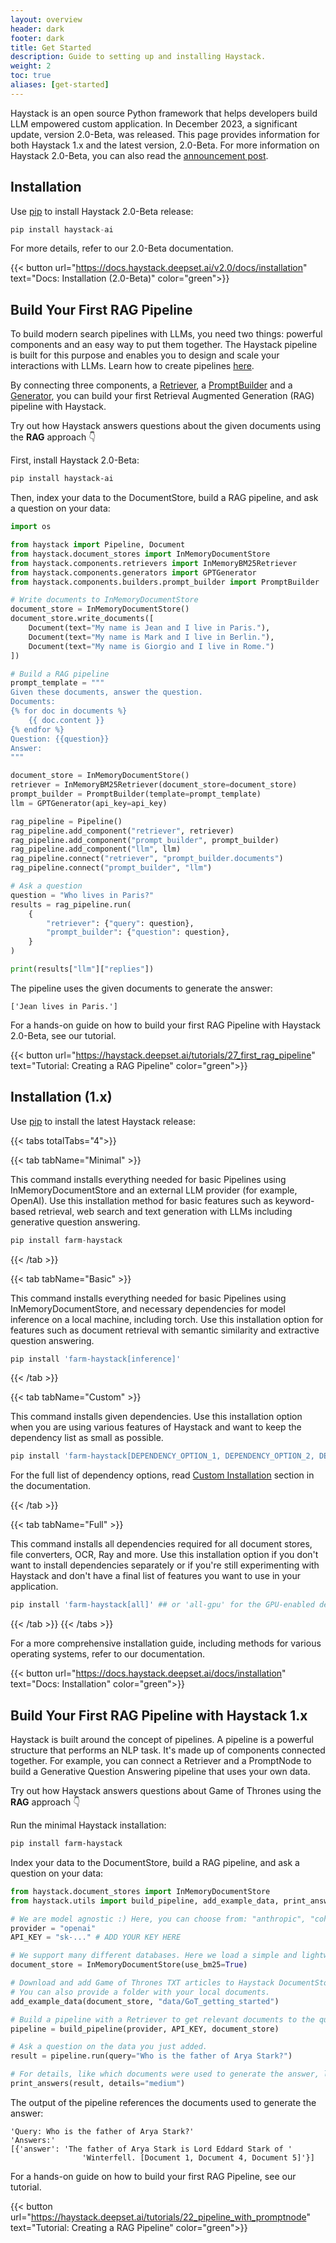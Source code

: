 ```yaml
---
layout: overview
header: dark
footer: dark
title: Get Started
description: Guide to setting up and installing Haystack. 
weight: 2
toc: true
aliases: [get-started]
---
```


<!-- ## Haystack Source Code

Haystack is an open source Python framework that helps developers build LLM empowered custom application.

You can find the source code for Haystack on GitHub. This is also the main channel for raising issues, asking questions and contributing to the project.

{{< button url="https://github.com/deepset-ai/haystack" text="View Source Code" color="green">}} -->

Haystack is an open source Python framework that helps developers build LLM empowered custom application. In December 2023, a significant update, version 2.0-Beta, was released. This page provides information for both Haystack 1.x and the latest version, 2.0-Beta. For more information on Haystack 2.0-Beta, you can also read the [announcement post](https://haystack.deepset.ai/blog/introducing-haystack-2-beta-and-advent).

## Installation 

Use [pip](https://github.com/pypa/pip) to install Haystack 2.0-Beta release:

```python
pip install haystack-ai
```

For more details, refer to our 2.0-Beta documentation.

{{< button url="https://docs.haystack.deepset.ai/v2.0/docs/installation" text="Docs: Installation (2.0-Beta)" color="green">}}

## Build Your First RAG Pipeline

To build modern search pipelines with LLMs, you need two things: powerful components and an easy way to put them together. The Haystack pipeline is built for this purpose and enables you to design and scale your interactions with LLMs. Learn how to create pipelines [here](https://docs.haystack.deepset.ai/v2.0/docs/creating-pipelines).

By connecting three components, a [Retriever](https://docs.haystack.deepset.ai/v2.0/docs/retrievers), a [PromptBuilder](https://docs.haystack.deepset.ai/v2.0/docs/promptbuilder) and a [Generator](https://docs.haystack.deepset.ai/v2.0/docs/generators), you can build your first Retrieval Augmented Generation (RAG) pipeline with Haystack.

Try out how Haystack answers questions about the given documents using the **RAG** approach 👇

First, install Haystack 2.0-Beta:
```bash
pip install haystack-ai
```

Then, index your data to the DocumentStore, build a RAG pipeline, and ask a question on your data: 
```python
import os

from haystack import Pipeline, Document
from haystack.document_stores import InMemoryDocumentStore
from haystack.components.retrievers import InMemoryBM25Retriever
from haystack.components.generators import GPTGenerator
from haystack.components.builders.prompt_builder import PromptBuilder

# Write documents to InMemoryDocumentStore
document_store = InMemoryDocumentStore()
document_store.write_documents([
    Document(text="My name is Jean and I live in Paris."), 
    Document(text="My name is Mark and I live in Berlin."), 
    Document(text="My name is Giorgio and I live in Rome.")
])

# Build a RAG pipeline
prompt_template = """
Given these documents, answer the question.
Documents:
{% for doc in documents %}
    {{ doc.content }}
{% endfor %}
Question: {{question}}
Answer:
"""

document_store = InMemoryDocumentStore()
retriever = InMemoryBM25Retriever(document_store=document_store)
prompt_builder = PromptBuilder(template=prompt_template)
llm = GPTGenerator(api_key=api_key)

rag_pipeline = Pipeline()
rag_pipeline.add_component("retriever", retriever)
rag_pipeline.add_component("prompt_builder", prompt_builder)
rag_pipeline.add_component("llm", llm)
rag_pipeline.connect("retriever", "prompt_builder.documents")
rag_pipeline.connect("prompt_builder", "llm")

# Ask a question
question = "Who lives in Paris?"
results = rag_pipeline.run(
    {
        "retriever": {"query": question},
        "prompt_builder": {"question": question},
    }
)

print(results["llm"]["replies"])
```
The pipeline uses the given documents to generate the answer:

```text
['Jean lives in Paris.']
```

For a hands-on guide on how to build your first RAG Pipeline with Haystack 2.0-Beta, see our tutorial.

{{< button url="https://haystack.deepset.ai/tutorials/27_first_rag_pipeline" text="Tutorial: Creating a RAG Pipeline" color="green">}}


## Installation (1.x)

Use [pip](https://github.com/pypa/pip) to install the latest Haystack release:

{{< tabs totalTabs="4">}}

{{< tab tabName="Minimal"  >}}

This command installs everything needed for basic Pipelines using InMemoryDocumentStore and an external LLM provider (for example, OpenAI). Use this installation method for basic features such as keyword-based retrieval, web search and text generation with LLMs including generative question answering.

```python
pip install farm-haystack
```

{{< /tab >}}

{{< tab tabName="Basic"  >}}

This command installs everything needed for basic Pipelines using InMemoryDocumentStore, and necessary dependencies for model inference on a local machine, including torch. Use this installation option for features such as document retrieval with semantic similarity and extractive question answering.

```python
pip install 'farm-haystack[inference]'
```

{{< /tab >}}

{{< tab tabName="Custom" >}}

This command installs given dependencies. Use this installation option when you are using various features of Haystack and want to keep the dependency list as small as possible. 

```python
pip install 'farm-haystack[DEPENDENCY_OPTION_1, DEPENDENCY_OPTION_2, DEPENDENCY_OPTION_3...]'
```

For the full list of dependency options, read [Custom Installation](https://docs.haystack.deepset.ai/docs/installation#custom-installation) section in the documentation.

{{< /tab >}}

{{< tab tabName="Full" >}}

This command installs all dependencies required for all document stores, file converters, OCR, Ray and more. Use this installation option if you don't want to install dependencies separately or if you're still experimenting with Haystack and don't have a final list of features you want to use in your application.

```python
pip install 'farm-haystack[all]' ## or 'all-gpu' for the GPU-enabled dependencies
```

{{< /tab >}}
{{< /tabs >}}

For a more comprehensive installation guide, including methods for various operating systems, refer to our documentation.

{{< button url="https://docs.haystack.deepset.ai/docs/installation" text="Docs: Installation" color="green">}}

## Build Your First RAG Pipeline with Haystack 1.x

Haystack is built around the concept of pipelines. A pipeline is a powerful structure that performs an NLP task. It's made up of components connected together.
For example, you can connect a Retriever and a PromptNode to build a Generative Question Answering pipeline that uses your own data.

Try out how Haystack answers questions about Game of Thrones using the **RAG** approach 👇

Run the minimal Haystack installation:
```bash
pip install farm-haystack
```
Index your data to the DocumentStore, build a RAG pipeline, and ask a question on your data: 
```python
from haystack.document_stores import InMemoryDocumentStore
from haystack.utils import build_pipeline, add_example_data, print_answers

# We are model agnostic :) Here, you can choose from: "anthropic", "cohere", "huggingface", and "openai".
provider = "openai"
API_KEY = "sk-..." # ADD YOUR KEY HERE

# We support many different databases. Here we load a simple and lightweight in-memory database.
document_store = InMemoryDocumentStore(use_bm25=True)

# Download and add Game of Thrones TXT articles to Haystack DocumentStore.
# You can also provide a folder with your local documents.
add_example_data(document_store, "data/GoT_getting_started")

# Build a pipeline with a Retriever to get relevant documents to the query and a PromptNode interacting with LLMs using a custom prompt.
pipeline = build_pipeline(provider, API_KEY, document_store)

# Ask a question on the data you just added.
result = pipeline.run(query="Who is the father of Arya Stark?")

# For details, like which documents were used to generate the answer, look into the <result> object
print_answers(result, details="medium")
```
The output of the pipeline references the documents used to generate the answer:

```text
'Query: Who is the father of Arya Stark?'
'Answers:'
[{'answer': 'The father of Arya Stark is Lord Eddard Stark of '
                'Winterfell. [Document 1, Document 4, Document 5]'}]
```

For a hands-on guide on how to build your first RAG Pipeline, see our tutorial.

{{< button url="https://haystack.deepset.ai/tutorials/22_pipeline_with_promptnode" text="Tutorial: Creating a RAG Pipeline" color="green">}}
